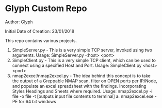 # Glyph Custom Repo

Author: Glyph

Initial Date of Creation: 23/01/2018

This repo contains various projects.

1. SimpleServer.py - This is a very simple TCP server, invoked using two arguments.
  Usage: SimpleServer.py \<host\> \<port\>
2. SimpleClient.py - This is a very simple TCP client, which can be used to connect using a specified Host and Port. 
  Usage: SimpleClient.py \<host\> \<port\>
3. nmap2excel/nmap2excel.py - The idea behind this concept is to take the output of a Greppable NMAP scan, filter on OPEN ports per IP/Node,
and populate an excel spreadsheet with the findings.  Incorporating Styles Headings and Sheets where required.
  Usage: nmap2excel.py -i file -o file -t [outputs input file contents to terminal]
  a. nmap2excel.exe - PE for 64 bit windows
